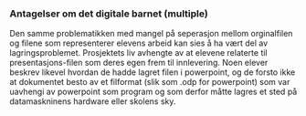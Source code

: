 
### Antagelser om det digitale barnet (multiple)

Den samme problematikken med mangel på seperasjon mellom orginalfilen og filene som representerer elevens arbeid kan sies å ha vært del av lagringsproblemet. Prosjektets liv avhengte av at elevene relaterte til presentasjons-filen som deres egen frem til innlevering. Noen elever beskrev likevel hvordan de hadde lagret filen i powerpoint, og de forsto ikke at dokumentet besto av et filformat (slik som .odp for powerpoint) som var uavhengi av powerpoint som program og som derfor måtte lagres et sted på datamaskninens hardware eller skolens sky.
